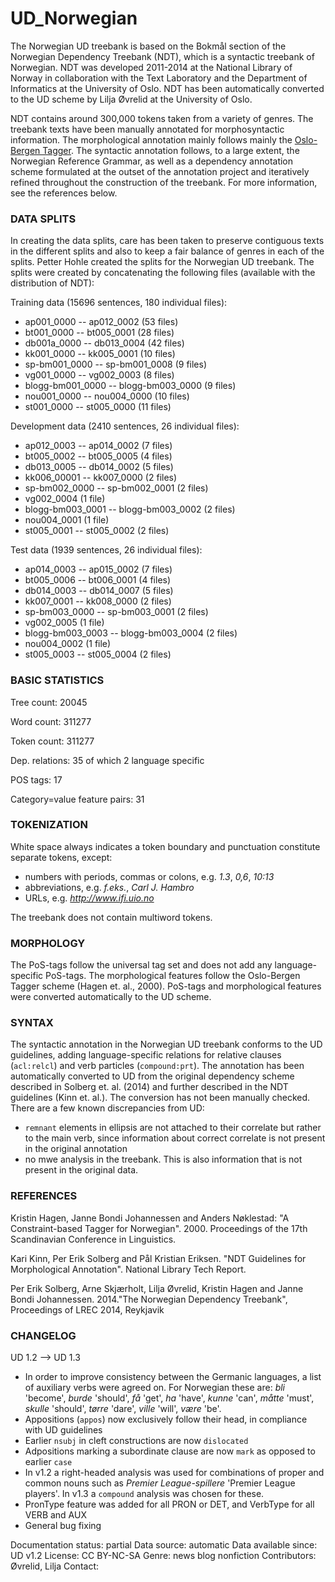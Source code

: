 # UD_Norwegian

The Norwegian UD treebank is based on the Bokmål section of the Norwegian
Dependency Treebank (NDT), which is a syntactic treebank of Norwegian.
NDT was developed 2011-2014 at the National Library of Norway in collaboration
with the Text Laboratory and the Department of Informatics at the
University of Oslo. NDT has been automatically converted to the UD
scheme by Lilja Øvrelid at the University of Oslo.

NDT contains around 300,000 tokens taken from a variety of genres.
The treebank texts have been manually annotated for morphosyntactic
information. The morphological annotation mainly follows mainly
the [Oslo-Bergen Tagger](http://tekstlab.uio.no/obt-ny/).  The syntactic
annotation follows, to a large extent, the Norwegian Reference
Grammar, as well as a dependency annotation scheme formulated at the
outset of the annotation project and iteratively refined throughout
the construction of the treebank. For more information, see the
references below.

### DATA SPLITS

In creating the data splits, care has been taken to preserve
contiguous texts in the different splits and also to keep a fair
balance of genres in each of the splits. Petter Hohle created the
splits for the Norwegian UD treebank. The splits were created by
concatenating the following files (available with the distribution of
NDT):

Training data (15696 sentences, 180 individual files):

- ap001\_0000 -- ap012\_0002 (53 files)
- bt001\_0000 -- bt005\_0001 (28 files)
- db001a\_0000 -- db013\_0004 (42 files)
- kk001\_0000 -- kk005\_0001 (10 files)
- sp-bm001\_0000 -- sp-bm001\_0008 (9 files)
- vg001\_0000 -- vg002\_0003 (8 files)
- blogg-bm001\_0000 -- blogg-bm003\_0000 (9 files)
- nou001\_0000 -- nou004\_0000 (10 files)
- st001\_0000 -- st005\_0000 (11 files)

Development data (2410 sentences, 26 individual files):

- ap012\_0003 -- ap014\_0002 (7 files)
- bt005\_0002 -- bt005\_0005 (4 files)
- db013\_0005 -- db014\_0002 (5 files)
- kk006\_00001 -- kk007\_0000 (2 files)
- sp-bm002\_0000 -- sp-bm002\_0001 (2 files)
- vg002\_0004 (1 file)
- blogg-bm003\_0001 -- blogg-bm003\_0002 (2 files)
- nou004\_0001 (1 file)
- st005\_0001 -- st005\_0002 (2 files)

Test data (1939 sentences, 26 individual files):

- ap014\_0003 -- ap015\_0002 (7 files)
- bt005\_0006 -- bt006\_0001 (4 files)
- db014\_0003 -- db014\_0007 (5 files)
- kk007\_0001 -- kk008\_0000 (2 files)
- sp-bm003\_0000 -- sp-bm003\_0001 (2 files)
- vg002\_0005 (1 file)
- blogg-bm003\_0003 -- blogg-bm003\_0004 (2 files)
- nou004\_0002 (1 file)
- st005\_0003 -- st005\_0004 (2 files)


### BASIC STATISTICS

Tree count:  20045

Word count:  311277

Token count: 311277

Dep. relations: 35 of which 2 language specific

POS tags: 17

Category=value feature pairs: 31

### TOKENIZATION
White space always indicates a token boundary and punctuation constitute separate tokens, except:

* numbers with periods, commas or colons, e.g. *1.3*, *0,6*, *10:13*
* abbreviations, e.g. *f.eks.*, *Carl J. Hambro*
* URLs, e.g. *http://www.ifi.uio.no*

The treebank does not contain multiword tokens.

### MORPHOLOGY
The PoS-tags follow the universal tag set and does not add any
language-specific PoS-tags. The morphological features follow the
Oslo-Bergen Tagger scheme (Hagen et. al., 2000). PoS-tags and
morphological features were converted automatically to the UD scheme.

### SYNTAX
The syntactic annotation in the Norwegian UD treebank conforms to the
UD guidelines, adding language-specific relations for relative clauses (`acl:relcl`)
and verb particles (`compound:prt`). The annotation has been automatically converted to
UD from the original dependency scheme described in Solberg
et. al. (2014) and further described in the NDT guidelines (Kinn
et. al.).
The conversion has not been manually checked. There are a few known discrepancies from UD:

* `remnant` elements in ellipsis are not attached to their correlate
  but rather to the main verb, since information about correct
  correlate is not present in the original annotation
* no mwe analysis in the treebank. This is also information that is not present in the original data.


### REFERENCES

Kristin Hagen, Janne Bondi Johannessen and Anders Nøklestad: "A
Constraint-based Tagger for Norwegian". 2000. Proceedings of the 17th
Scandinavian Conference in Linguistics.

Kari Kinn, Per Erik Solberg and Pål Kristian Eriksen. "NDT Guidelines
for Morphological Annotation". National Library Tech Report.

Per Erik Solberg, Arne Skjærholt, Lilja Øvrelid, Kristin Hagen and
Janne Bondi Johannessen. 2014."The Norwegian Dependency Treebank",
Proceedings of LREC 2014, Reykjavik


### CHANGELOG

UD 1.2 --> UD 1.3

* In order to improve consistency between the Germanic languages, a list of auxiliary verbs were agreed on. For Norwegian these are: *bli* 'become', *burde* 'should', *få* 'get', *ha* 'have', *kunne* 'can', *måtte* 'must', *skulle* 'should', *tørre* 'dare', *ville* 'will', *være* 'be'.
* Appositions (`appos`) now exclusively follow their head, in compliance with UD guidelines
* Earlier `nsubj` in cleft constructions are now `dislocated`
* Adpositions marking a subordinate clause are now `mark` as opposed to earlier `case`
* In v1.2 a right-headed analysis was used for combinations of proper and common nouns such as *Premier League-spillere* 'Premier League players'. In v1.3 a `compound` analysis was chosen for these.
* PronType feature was added for all PRON or DET, and VerbType for all VERB and AUX
* General bug fixing

Documentation status: partial
Data source: automatic
Data available since: UD v1.2
License: CC BY-NC-SA
Genre: news blog nonfiction
Contributors: Øvrelid, Lilja
Contact:
